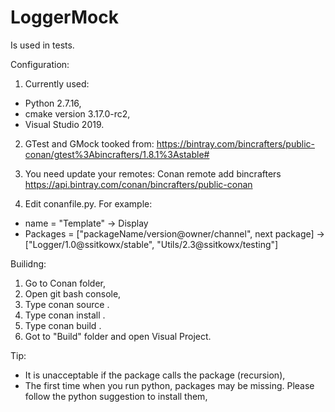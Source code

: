 # LoggerMock
Is used in tests.

Configuration:
1. Currently used:
- Python 2.7.16,
- cmake version 3.17.0-rc2,
- Visual Studio 2019.

2. GTest and GMock tooked from:
   https://bintray.com/bincrafters/public-conan/gtest%3Abincrafters/1.8.1%3Astable#

3. You need update your remotes:
   Conan remote add bincrafters https://api.bintray.com/conan/bincrafters/public-conan
   
4. Edit conanfile.py. For example:
  - name     = "Template"                                          -> Display
  - Packages = ["packageName/version@owner/channel", next package] -> ["Logger/1.0@ssitkowx/stable", "Utils/2.3@ssitkowx/testing"] 

Builidng:
1. Go to Conan folder,
2. Open git bash console,
3. Type conan source .
4. Type conan install .
5. Type conan build .
6. Got to "Build" folder and open Visual Project.

Tip:
- It is unacceptable if the package calls the package (recursion),
- The first time when you run python, packages may be missing. Please follow the python suggestion to install them,